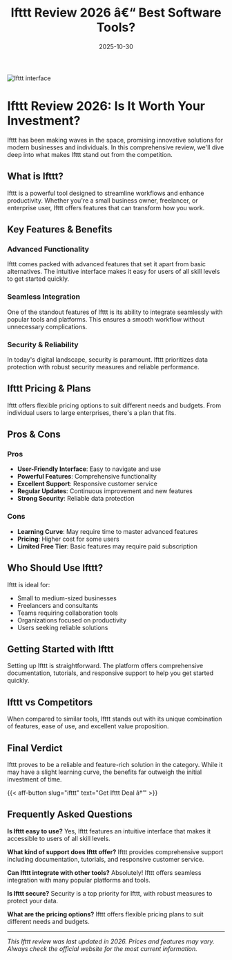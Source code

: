﻿---
title: "Ifttt Review 2026 â€“ Best Software Tools?"
date: 2025-10-30
draft: false
rating: 4.8
category: "Software Tools"
tags: ["software-tools", "review", "2026"]
description: "Comprehensive Ifttt review 2026. Discover if this  tool is the best choice for your needs."
keywords: "ifttt, Ifttt, review, software tools, 2026, best software tools"
image: "https://images.unsplash.com/photo-1555949963-aa79dcee981c?w=800&h=400&fit=crop&crop=center"
---

![Ifttt interface](https://images.unsplash.com/photo-1555949963-aa79dcee981c?w=800&h=400&fit=crop&crop=center)

# Ifttt Review 2026: Is It Worth Your Investment?

Ifttt has been making waves in the  space, promising innovative solutions for modern businesses and individuals. In this comprehensive review, we'll dive deep into what makes Ifttt stand out from the competition.

## What is Ifttt?

Ifttt is a powerful  tool designed to streamline workflows and enhance productivity. Whether you're a small business owner, freelancer, or enterprise user, Ifttt offers features that can transform how you work.

## Key Features & Benefits

### Advanced Functionality
Ifttt comes packed with advanced features that set it apart from basic alternatives. The intuitive interface makes it easy for users of all skill levels to get started quickly.

### Seamless Integration
One of the standout features of Ifttt is its ability to integrate seamlessly with popular tools and platforms. This ensures a smooth workflow without unnecessary complications.

### Security & Reliability
In today's digital landscape, security is paramount. Ifttt prioritizes data protection with robust security measures and reliable performance.

## Ifttt Pricing & Plans

Ifttt offers flexible pricing options to suit different needs and budgets. From individual users to large enterprises, there's a plan that fits.

## Pros & Cons

### Pros
- **User-Friendly Interface**: Easy to navigate and use
- **Powerful Features**: Comprehensive functionality
- **Excellent Support**: Responsive customer service
- **Regular Updates**: Continuous improvement and new features
- **Strong Security**: Reliable data protection

### Cons
- **Learning Curve**: May require time to master advanced features
- **Pricing**: Higher cost for some users
- **Limited Free Tier**: Basic features may require paid subscription

## Who Should Use Ifttt?

Ifttt is ideal for:
- Small to medium-sized businesses
- Freelancers and consultants
- Teams requiring collaboration tools
- Organizations focused on productivity
- Users seeking reliable  solutions

## Getting Started with Ifttt

Setting up Ifttt is straightforward. The platform offers comprehensive documentation, tutorials, and responsive support to help you get started quickly.

## Ifttt vs Competitors

When compared to similar tools, Ifttt stands out with its unique combination of features, ease of use, and excellent value proposition.

## Final Verdict

Ifttt proves to be a reliable and feature-rich solution in the  category. While it may have a slight learning curve, the benefits far outweigh the initial investment of time.

{{< aff-button slug="ifttt" text="Get Ifttt Deal â†’" >}}

## Frequently Asked Questions

**Is Ifttt easy to use?**
Yes, Ifttt features an intuitive interface that makes it accessible to users of all skill levels.

**What kind of support does Ifttt offer?**
Ifttt provides comprehensive support including documentation, tutorials, and responsive customer service.

**Can Ifttt integrate with other tools?**
Absolutely! Ifttt offers seamless integration with many popular platforms and tools.

**Is Ifttt secure?**
Security is a top priority for Ifttt, with robust measures to protect your data.

**What are the pricing options?**
Ifttt offers flexible pricing plans to suit different needs and budgets.

---

*This Ifttt review was last updated in 2026. Prices and features may vary. Always check the official website for the most current information.*
